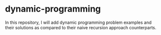 # dynamic-programming
In this repository, I will add dynamic programming problem examples and their solutions as compared to their naive recursion approach counterparts.
